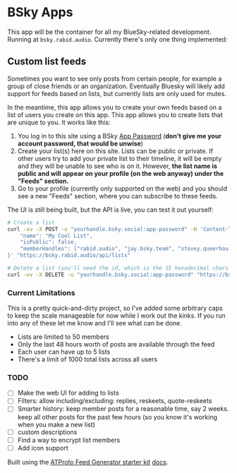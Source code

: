 # BSky Apps

This app will be the container for all my BlueSky-related development. Running at `bsky.rabid.audio`. Currently there's only one thing implemented:

## Custom list feeds

Sometimes you want to see only posts from certain people, for example a group of close friends
or an organization. Eventually Bluesky will likely add support for feeds based on lists, but
currently lists are only used for mutes.

In the meantime, this app allows you to create your own feeds based on a list of users you create on this app.
This app allows you to create lists that are unique to you. It works like this:

1. You log in to this site using a BSky [App Password](https://bsky.app/settings/app-passwords) (**don't give me your account password, that would be unwise**)
2. Create your list(s) here on this site. Lists can be public or private. If other users try to add your private list to their timeline, it will be empty and they will be unable to see who is on it. However, **the list name is public and will appear on your profile (on the web anyway) under the "Feeds" section.**
3. Go to your profile (currently only supported on the web) and you should see a new "Feeds" section, where you can subscribe to these feeds.

The UI is still being built, but the API is live, you can test it out yourself:

```bash
# Create a list
curl -vv -X POST -u "yourhandle.bsky.social:app-password" -H 'Content-Type: application/json' -d '{
    "name": "My Cool List",
    "isPublic": false,
    "memberHandles": ["rabid.audio", "jay.bsky.team", "stovey.queerhou.se"]
}' "https://bsky.rabid.audio/api/lists"

# Delete a list (you'll need the id, which is the 15 hexadecimal chars at the end of the url)
curl -vv -X DELETE -u "yourhandle.bsky.social:app-password" "https://bsky.rabid.audio/api/lists/deadbeef0123456"
```

### Current Limitations

This is a pretty quick-and-dirty project, so I've added some arbitrary caps to keep the scale manageable
for now while I work out the kinks. If you run into any of these let me know and I'll see what can be done.

- Lists are limited to 50 members
- Only the last 48 hours worth of posts are available through the feed
- Each user can have up to 5 lists
- There's a limit of 1000 total lists across all users

### TODO

- [ ] Make the web UI for adding to lists
- [ ] Filters: allow including/excluding: replies, reskeets, quote-reskeets
- [ ] Smarter history: keep member posts for a reasonable time, say 2 weeks. keep all other posts for the past few hours (so you know it's working when you make a new list)
- [ ] custom descriptions
- [ ] Find a way to encrypt list members
- [ ] Add icon support

Built using the [ATProto Feed Generator starter kit](https://github.com/bluesky-social/feed-generator) [docs](https://atproto.com/lexicons/app-bsky-feed).

